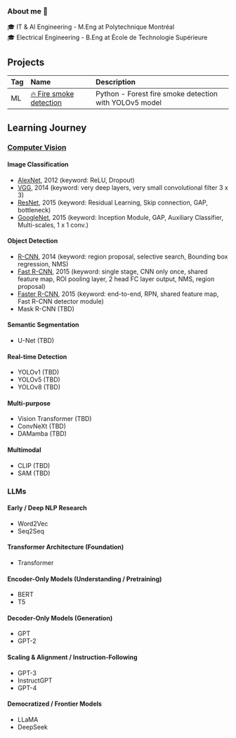 ### About me 👋

🎓 IT & AI Engineering - M.Eng at Polytechnique Montréal<br />
🎓 Electrical Engineering - B.Eng at École de Technologie Supérieure <br />


## Projects

| Tag | Name | Description
|:---|:---|:---
|ML|[🔥 Fire smoke detection](https://github.com/MorganPeju/inf8225_project) | Python - Forest fire smoke detection with YOLOv5 model

## Learning Journey

### [Computer Vision](https://github.com/khchu93/ComputerVision/tree/main)

#### Image Classification
- [AlexNet](https://github.com/khchu93/ComputerVision/blob/main/notes/AlexNet.md), 2012 (keyword: ReLU, Dropout)
- [VGG](https://github.com/khchu93/ComputerVision/blob/main/notes/VGG.md), 2014 (keyword: very deep layers, very small convolutional filter 3 x 3)
- [ResNet](https://github.com/khchu93/ComputerVision/blob/main/notes/ResNet.md), 2015 (keyword: Residual Learning, Skip connection, GAP, bottleneck)
- [GoogleNet](https://github.com/khchu93/ComputerVision/blob/main/notes/GoogLeNet.md), 2015 (keyword: Inception Module, GAP, Auxiliary Classifier, Multi-scales, 1 x 1 conv.)

#### Object Detection
- [R-CNN](https://github.com/khchu93/ComputerVision/blob/main/notes/R-CNN.md), 2014 (keyword: region proposal, selective search, Bounding box regression, NMS)
- [Fast R-CNN](https://github.com/khchu93/ComputerVision/blob/main/notes/Fast%20R-CNN.md), 2015 (keyword: single stage, CNN only once, shared feature map, ROI pooling layer, 2 head FC layer output, NMS, region proposal)
- [Faster R-CNN](https://github.com/khchu93/ComputerVision/blob/main/notes/Faster%20R-CNN.md), 2015 (keyword: end-to-end, RPN, shared feature map, Fast R-CNN detector module)
- Mask R-CNN (TBD)

#### Semantic Segmentation
- U-Net (TBD)

#### Real-time Detection
- YOLOv1 (TBD)
- YOLOv5 (TBD)
- YOLOv8 (TBD)

#### Multi-purpose
- Vision Transformer (TBD)
- ConvNeXt (TBD)
- DAMamba (TBD)

#### Multimodal
- CLIP (TBD)
- SAM (TBD)

### LLMs

#### Early / Deep NLP Research
- Word2Vec
- Seq2Seq

#### Transformer Architecture (Foundation)
- Transformer

#### Encoder-Only Models (Understanding / Pretraining)
- BERT
- T5

#### Decoder-Only Models (Generation)
- GPT
- GPT-2

#### Scaling & Alignment / Instruction-Following
- GPT-3
- InstructGPT
- GPT-4

#### Democratized / Frontier Models
- LLaMA
- DeepSeek
